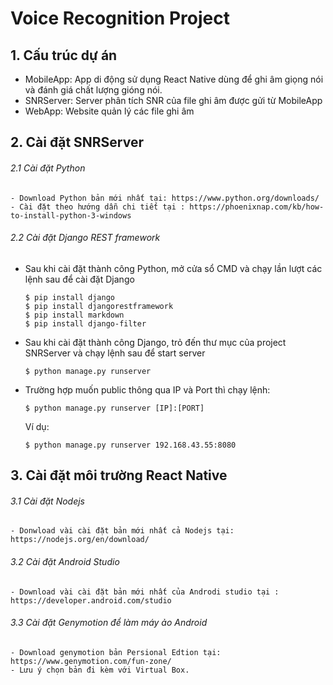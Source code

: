# Voice Recognition Project

## 1. Cấu trúc dự án
  - MobileApp: App di động sử dụng React Native dùng để ghi âm giọng nói và đánh giá chất lượng gióng nói.
  - SNRServer: Server phân tích SNR của file ghi âm được gửi từ MobileApp
  - WebApp: Website quản lý các file ghi âm

## 2. Cài đặt SNRServer

  ###### 2.1 Cài đặt Python
    - Download Python bản mới nhất tại: https://www.python.org/downloads/
    - Cài đặt theo hướng dẫn chi tiết tại : https://phoenixnap.com/kb/how-to-install-python-3-windows
    
  ###### 2.2 Cài đặt Django REST framework
   - Sau khi cài đặt thành công Python, mở cửa sổ CMD và chạy lần lượt các lệnh sau để cài đặt Django
      ```
      $ pip install django
      $ pip install djangorestframework 
      $ pip install markdown
      $ pip install django-filter
      ```
   - Sau khi cài đặt thành công Django, trỏ đến thư mục của project SNRServer và chạy lệnh sau để start server
      ```
      $ python manage.py runserver
      ```
   - Trường hợp muốn public thông qua IP và Port thì chạy lệnh:
    
      ```
      $ python manage.py runserver [IP]:[PORT]
      ```
      Ví dụ: 
      ```
      $ python manage.py runserver 192.168.43.55:8080
      ```
## 3. Cài đặt môi trường React Native
  ###### 3.1 Cài đặt Nodejs
    - Donwload vài cài đặt bản mới nhất cả Nodejs tại: https://nodejs.org/en/download/
  ###### 3.2 Cài đặt Android Studio
    - Download vài cài đặt bản mới nhất của Androdi studio tại : https://developer.android.com/studio
  ###### 3.3 Cài đặt Genymotion để làm máy ảo Android
    - Download genymotion bản Persional Edtion tại: https://www.genymotion.com/fun-zone/
    - Lưu ý chọn bản đi kèm với Virtual Box.
   
  
